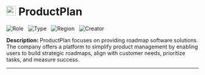 
# <img src="https://www.productplan.com/uploads/PP-favicon.png" alt="ProductPlan Logo" height="25px" title="ProductPlan" /> ProductPlan


![Role](https://img.shields.io/badge/Role-Competitor-blue?style=for-the-badge)&nbsp;&nbsp;&nbsp;![Type](https://img.shields.io/badge/Type-Private-blue?style=for-the-badge)&nbsp;&nbsp;&nbsp;![Region](https://img.shields.io/badge/Region-AMER-blue?style=for-the-badge)&nbsp;&nbsp;&nbsp;![Creator](https://img.shields.io/badge/Creator-John%20Goodman-blue?style=for-the-badge)

**Description:** ProductPlan focuses on providing roadmap software solutions. The company offers a platform to simplify product management by enabling users to build strategic roadmaps, align with customer needs, prioritize tasks, and measure success.

---

